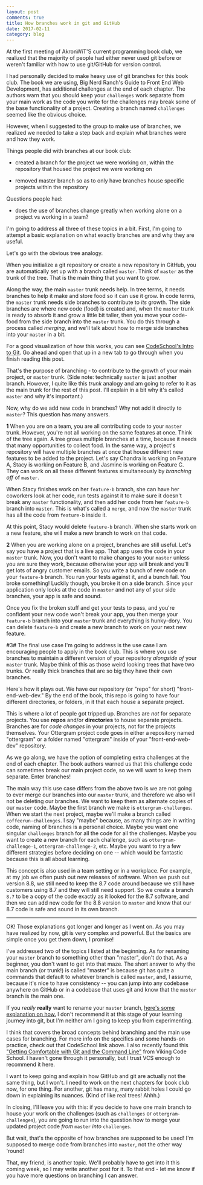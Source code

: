 ```yaml
---
layout: post
comments: true
title: How branches work in git and GitHub
date: 2017-02-11
category: blog
---
```

At the first meeting of AkronWiT'S current programming book club, we realized that the majority of people had either never used git before or weren't familiar with how to use git/GitHub for version control.

I had personally decided to make heavy use of git branches for this book club. The book we are using, Big Nerd Ranch's Guide to Front End Web Development, has additional challenges at the end of each chapter. The authors warn that you should keep your `challenges` work separate from your main work as the code you write for the challenges may break some of the base functionality of a project. Creating a branch named `challenges` seemed like the obvious choice.

However, when I suggested to the group to make use of branches, we realized we needed to take a step back and explain what branches were and how they work.

Things people did with branches at our book club:

- created a branch for the project we were working on, within the repository that housed the project we were working on

- removed master branch so as to only have branches house specific projects within the repository

Questions people had:

- does the use of branches change greatly when working alone on a project vs working in a team?

I'm going to address all three of these topics in a bit. First, I'm going to attempt a basic explanation on what exactly branches are and why they are useful.

Let's go with the obvious tree analogy.

When you initialize a git repository or create a new repository in GitHub, you are automatically set up with a branch called `master`. Think of `master` as the trunk of the tree. That is the main thing that you want to grow.

Along the way, the main `master` trunk needs help. In tree terms, it needs branches to help it make and store food so it can use it grow. In code terms, the `master` trunk needs side branches to contribute to _its_ growth. The side branches are where new code (food) is created and, when the `master` trunk is ready to absorb it and grow a little bit taller, then you move your code-food from the side branch into the `master` trunk. You do this through a process called _merging_, and we'll talk about how to merge side branches into your `master` in a bit.

For a good visualization of how this works, you can see [CodeSchool's Intro to Git](https://www.codeschool.com/courses/try-git). Go ahead and open that up in a new tab to go through when you finish reading this post.

That's the purpose of branching - to contribute to the growth of your main project, or `master` trunk. (Side note: technically `master` is just another branch. However, I quite like this _trunk_ analogy and am going to refer to it as the main trunk for the rest of this post. I'll explain in a bit why it's called `master` and why it's important.)

Now, why do we add new code in branches? Why not add it directly to `master`? This question has many answers.

**1**
When you are on a team, you are all contributing code to your `master` trunk. However, you're not all working on the same features at once. Think of the tree again. A tree grows multiple branches at a time, because it needs that many opportunities to collect food. In the same way, a project's repository will have multiple branches at once that house different new features to be added to the project. Let's say Chandra is working on Feature A, Stacy is working on Feature B, and Jasmine is working on Feature C. They can work on all these different features simultaneously by _branching off_ of `master`.

When Stacy finishes work on her `feature-b` branch, she can have her coworkers look at her code, run tests against it to make sure it doesn't break any `master` functionality, and then add her code from her `feature-b` branch into `master`. This is what's called a `merge`, and now the `master` trunk has all the code from `feature-b` inside it.

At this point, Stacy would delete `feature-b` branch. When she starts work on a new feature, she will make a new branch to work on that code.

**2**
When you are working alone on a project, branches are still useful. Let's say you have a project that is a live app. That app uses the code in your `master` trunk. Now, you don't want to make changes to your `master` unless you are sure they work, because otherwise your app will break and you'll get lots of angry customer emails. So you write a bunch of new code on your `feature-b` branch. You run your tests against it, and a bunch fail. You broke something! Luckily though, you broke it on a side branch. Since your application only looks at the code in `master` and not any of your side branches, your app is safe and sound.

Once you fix the broken stuff and get your tests to pass, and you're confident your new code won't break your app, you then merge your `feature-b` branch into your `master` trunk and everything is hunky-dory. You can delete `feature-b` and create a new branch to work on your next new feature.

#3#
The final use case I'm going to address is the use case I am encouraging people to apply in the book club. This is where you use branches to maintain a different version of your repository _alongside of_ your `master` trunk. Maybe think of this as those weird looking trees that have two trunks. Or really thick branches that are so big they have their own branches.

Here's how it plays out. We have our repository (or "repo" for short) "front-end-web-dev." By the end of the book, this repo is going to have four different directories, or folders, in it that each house a separate project.

This is where a lot of people got tripped up. Branches are _not_ for separate projects. You use **repos** and/or **directories** to house separate projects. Branches are for _code changes_ in your projects, not for the projects themselves. Your Ottergram project code goes in either a repository named "ottergram" or a folder named "ottergram" inside of your "front-end-web-dev" repository.

As we go along, we have the option of completing extra challenges at the end of each chapter. The book authors warned us that this challenge code can sometimes break our main project code, so we will want to keep them separate. Enter branches!

The main way this use case differs from the above two is we are not going to ever merge our branches into our `master` trunk, and therefore we also will not be deleting our branches. We want to keep them as alternate copies of our `master` code. Maybe the first branch we make is `ottergram-challenges`. When we start the next project, maybe we'll make a branch called `coffeerun-challenges`. I say "maybe" because, as many things are in writing code, naming of branches is a personal choice. Maybe you want one singular `challenges` branch for all the code for all the challenges. Maybe you want to create a new branch for each challenge, such as `ottergram-challenge-1`, `ottergram-challenge-2`, etc. Maybe you want to try a few different strategies before deciding on one -- which would be fantastic because this is all about learning.

This concept is also used in a team setting or in a workplace. For example, at my job we often push out new releases of software. When we push out version 8.8, we still need to keep the 8.7 code around because we still have customers using 8.7 and they will still need support. So we create a branch `8.7` to be a copy of the code exactly as it looked for the 8.7 software, and then we can add new code for the 8.8 version to `master` and know that our 8.7 code is safe and sound in its own branch.

___

OK! Those explanations got longer and longer as I went on. As you may have realized by now, git is very complex and powerful. But the basics are simple once you get them down, I promise!

I've addressed two of the topics I listed at the beginning. As for renaming your `master` branch to something other than "master", don't do that. As a beginner, you don't want to get into that maze. The short answer to why the main branch (or trunk!) is called "master" is because git has quite a commands that default to whatever branch is called `master`, and, I assume, because it's nice to have consistency -- you can jump into any codebase anywhere on GitHub or in a codebase that uses git and know that the `master` branch is the main one.

If you _really_ __really__ want to rename your `master` branch, [here's some explanation on how.](http://stackoverflow.com/questions/12759615/how-to-set-develop-branch-as-default-in-github-instead-of-master/12764517#12764517) I don't recommend it at this stage of your learning journey into git, but I'm neither am I going to keep you from experimenting.

I think that covers the broad concepts behind branching and the main use cases for branching. For more info on the specifics and some hands-on practice, check out that CodeSchool link above. I also recently found this ["Getting Comfortable with Git and the Command Line"](https://www.vikingcodeschool.com/web-development-basics/getting-comfortable-with-git-and-the-command-line) from Viking Code School. I haven't gone through it personally, but I trust VCS enough to recommend it here.

I want to keep going and explain how GitHub and git are actually not the same thing, but I won't. I need to work on the next chapters for book club now, for one thing. For another, git has many, many rabbit holes I could go down in explaining its nuances. (Kind of like real trees! Ahhh.)

In closing, I'll leave you with this: if you decide to have one main branch to house your work on the challenges (such as `challenges` or `ottergram-challenges`), you are going to run into the question how to merge your updated project code _from_ `master` _into_ `challenges`.

But wait, that's the opposite of how branches are supposed to be used! I'm supposed to merge code from branches into `master`, not the other way 'round!

That, my friend, is another topic. We'll probably have to get into it this coming week, so I may write another post for it. To that end - let me know if you have more questions on branching I can answer.
